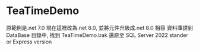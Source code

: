 # TeaTimeDemo

原範例是.net 7.0 現在這裡改為.net 8.0, 並將元件升級成.net 8.0 相容
資料庫請到 DataBase 目錄中, 找到 TeaTimeDemo.bak 還原至 SQL Server 2022 stander or Express version 
